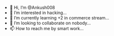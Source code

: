 - 👋 Hi, I’m @Ankush008
- 👀 I’m interested in hacking...
- 🌱 I’m currently learning +2 in commerce stream...
- 💞️ I’m looking to collaborate on nobody...
- 📫 How to reach me by smart work...

<!---
Ankush008/Ankush008 is a ✨ special ✨ repository because its `README.md` (this file) appears on your GitHub profile.
You can click the Preview link to take a look at your changes.
--->
